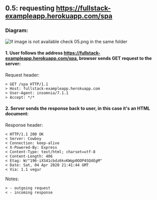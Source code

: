 ## 0.5: requesting https://fullstack-exampleapp.herokuapp.com/spa

### Diagram:  

![If image is not available check 05.png in the same folder](https://i.imgur.com/wJBO3Af.png)  

#### 1. User follows the address https://fullstack-exampleapp.herokuapp.com/spa, browser sends GET request to the server:

Request header:  
```
> GET /spa HTTP/1.1
> Host: fullstack-exampleapp.herokuapp.com
> User-Agent: insomnia/7.1.1
> Accept: */*
```

#### 2. Server sends the response back to user, in this case it's an HTML document:

Response header:  
```
< HTTP/1.1 200 OK
< Server: Cowboy
< Connection: keep-alive
< X-Powered-By: Express
< Content-Type: text/html; charset=utf-8
< Content-Length: 406
< Etag: W/"196-iXS41cbdz6kvKWqp0OOP4SQ4EgM"
< Date: Sat, 04 Apr 2020 21:41:44 GMT
< Via: 1.1 vegur
```

Notes:  

	> - outgoing request  
	< - incoming response